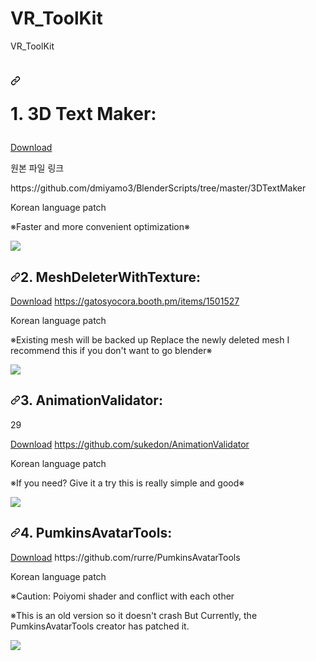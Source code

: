 # VR_ToolKit

<p>VR_ToolKit</p>

<h1><a id="user-content-screenshots" class="anchor" aria-hidden="true" href="#screenshots"><svg class="octicon octicon-link" viewBox="0 0 16 16" version="1.1" width="16" height="16" aria-hidden="true"><path fill-rule="evenodd" d="M7.775 3.275a.75.75 0 001.06 1.06l1.25-1.25a2 2 0 112.83 2.83l-2.5 2.5a2 2 0 01-2.83 0 .75.75 0 00-1.06 1.06 3.5 3.5 0 004.95 0l2.5-2.5a3.5 3.5 0 00-4.95-4.95l-1.25 1.25zm-4.69 9.64a2 2 0 010-2.83l2.5-2.5a2 2 0 012.83 0 .75.75 0 001.06-1.06 3.5 3.5 0 00-4.95 0l-2.5 2.5a3.5 3.5 0 004.95 4.95l1.25-1.25a.75.75 0 00-1.06-1.06l-1.25 1.25a2 2 0 01-2.83 0z"></path></svg>

</a>1. 3D Text Maker:</h2>

<a href="https://github.com/VRSodanen/VR_ToolKit_Sodanen/raw/main/3DTextMakerAddOn.zip">Download</a>

<p>원본 파일 링크</p>
https://github.com/dmiyamo3/BlenderScripts/tree/master/3DTextMaker

<p>Korean language patch</p>

<p>※Faster and more convenient optimization※</p>
<a target="_blank" rel="noopener noreferrer" href="https://user-images.githubusercontent.com/78684522/107145700-b77eb280-6986-11eb-9f8b-c83d01ebe5f8.png"><img src="https://user-images.githubusercontent.com/78684522/107145700-b77eb280-6986-11eb-9f8b-c83d01ebe5f8.png" style="max-width:50%;"></a>

</p>

<h2><a id="user-content-screenshots" class="anchor" aria-hidden="true" href="#screenshots"><svg class="octicon octicon-link" viewBox="0 0 16 16" version="1.1" width="16" height="16" aria-hidden="true"><path fill-rule="evenodd" d="M7.775 3.275a.75.75 0 001.06 1.06l1.25-1.25a2 2 0 112.83 2.83l-2.5 2.5a2 2 0 01-2.83 0 .75.75 0 00-1.06 1.06 3.5 3.5 0 004.95 0l2.5-2.5a3.5 3.5 0 00-4.95-4.95l-1.25 1.25zm-4.69 9.64a2 2 0 010-2.83l2.5-2.5a2 2 0 012.83 0 .75.75 0 001.06-1.06 3.5 3.5 0 00-4.95 0l-2.5 2.5a3.5 3.5 0 004.95 4.95l1.25-1.25a.75.75 0 00-1.06-1.06l-1.25 1.25a2 2 0 01-2.83 0z"></path></svg></a>2. MeshDeleterWithTexture:</h2>

<a href="https://raw.githubusercontent.com/alqgm199/MIPEU-ASSET/main/MIPEU_ASSET/KR_MeshDeleterWithTexture.unitypackage">Download</a>
https://gatosyocora.booth.pm/items/1501527

<p>Korean language patch</p>
<p>※Existing mesh will be backed up
Replace the newly deleted mesh
I recommend this if you don't want to go blender※</p>

<a target="_blank" rel="noopener noreferrer" href="https://user-images.githubusercontent.com/78684522/107145696-b51c5880-6986-11eb-822f-cdf7270c7d24.png"><img src="https://user-images.githubusercontent.com/78684522/107145696-b51c5880-6986-11eb-822f-cdf7270c7d24.png" style="max-width:50%;"></a>
</p>


<h2><a id="user-content-screenshots" class="anchor" aria-hidden="true" href="#screenshots"><svg class="octicon octicon-link" viewBox="0 0 16 16" version="1.1" width="16" height="16" aria-hidden="true"><path fill-rule="evenodd" d="M7.775 3.275a.75.75 0 001.06 1.06l1.25-1.25a2 2 0 112.83 2.83l-2.5 2.5a2 2 0 01-2.83 0 .75.75 0 00-1.06 1.06 3.5 3.5 0 004.95 0l2.5-2.5a3.5 3.5 0 00-4.95-4.95l-1.25 1.25zm-4.69 9.64a2 2 0 010-2.83l2.5-2.5a2 2 0 012.83 0 .75.75 0 001.06-1.06 3.5 3.5 0 00-4.95 0l-2.5 2.5a3.5 3.5 0 004.95 4.95l1.25-1.25a.75.75 0 00-1.06-1.06l-1.25 1.25a2 2 0 01-2.83 0z"></path></svg></a>3. AnimationValidator:</h2>
29

<a href="https://raw.githubusercontent.com/alqgm199/MIPEU-ASSET/main/MIPEU_ASSET/Repositioning_animations_BETA_KR_MIPEU.unitypackage">Download</a>
https://github.com/sukedon/AnimationValidator

<p>Korean language patch</p>

<p>※If you need? Give it a try this is really simple and good※</p>
<a target="_blank" rel="noopener noreferrer" href="https://user-images.githubusercontent.com/78684522/107145697-b6e61c00-6986-11eb-94ef-2debacaecc13.gif"><img src="https://user-images.githubusercontent.com/78684522/107145697-b6e61c00-6986-11eb-94ef-2debacaecc13.gif" style="max-width:50%;"></a>
</p>

<h2><a id="user-content-screenshots" class="anchor" aria-hidden="true" href="#screenshots"><svg class="octicon octicon-link" viewBox="0 0 16 16" version="1.1" width="16" height="16" aria-hidden="true"><path fill-rule="evenodd" d="M7.775 3.275a.75.75 0 001.06 1.06l1.25-1.25a2 2 0 112.83 2.83l-2.5 2.5a2 2 0 01-2.83 0 .75.75 0 00-1.06 1.06 3.5 3.5 0 004.95 0l2.5-2.5a3.5 3.5 0 00-4.95-4.95l-1.25 1.25zm-4.69 9.64a2 2 0 010-2.83l2.5-2.5a2 2 0 012.83 0 .75.75 0 001.06-1.06 3.5 3.5 0 00-4.95 0l-2.5 2.5a3.5 3.5 0 004.95 4.95l1.25-1.25a.75.75 0 00-1.06-1.06l-1.25 1.25a2 2 0 01-2.83 0z"></path></svg></a>4. PumkinsAvatarTools:</h2>
<a href="https://raw.githubusercontent.com/alqgm199/MIPEU-ASSET/main/MIPEU_ASSET/PumkinsAvatarTools-master_MIPEU1994KR_VER.02.unitypackage">Download</a>
https://github.com/rurre/PumkinsAvatarTools

<p>Korean language patch<p>
<p>※Caution: Poiyomi shader and conflict with each other<p>
<p>※This is an old version so it doesn't crash But Currently, the PumkinsAvatarTools creator has patched it.</p>

<a target="_blank" rel="noopener noreferrer" href="https://user-images.githubusercontent.com/78684522/107145698-b6e61c00-6986-11eb-83cc-0186b38d75dc.PNG"><img src="https://user-images.githubusercontent.com/78684522/107145698-b6e61c00-6986-11eb-83cc-0186b38d75dc.PNG" style="max-width:50%;"></a>
</p>
